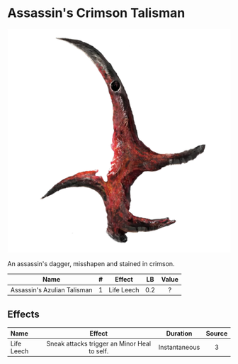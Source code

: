 # Assassin's Crimson Talisman

![Copyrighted Image](Assassin'sCrimsonTalisman.png)



An assassin's dagger, misshapen and stained in crimson.



|            Name            | # |   Effect   | LB | Value |
| :-------------------------: | :-: | :--------: | :-: | :---: |
| Assassin's Azulian Talisman | 1 | Life Leech | 0.2 |   ?   |

## Effects

| Name       |                    Effect                    |   Duration   | Source |
| :--------- | :------------------------------------------: | :-----------: | :-----------: |
| Life Leech | Sneak attacks trigger an Minor Heal to self. | Instantaneous |       3       |
